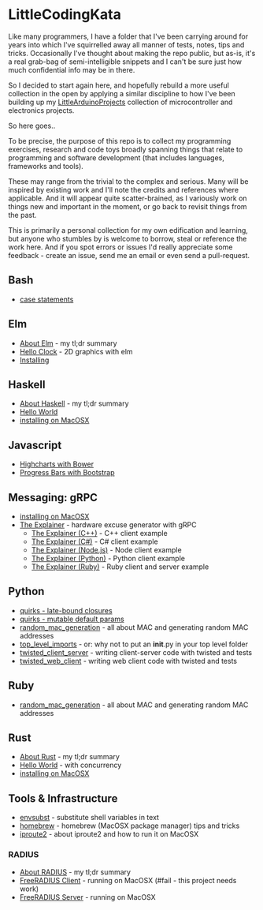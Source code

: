 # LittleCodingKata

Like many programmers, I have a folder that I've been carrying around for years
into which I've squirrelled away all manner of tests, notes, tips and tricks. Occasionally I've thought about
making the repo public, but as-is, it's a real grab-bag of semi-intelligible snippets
and I can't be sure just how much confidential info may be in there.

So I decided to start again here, and hopefully rebuild a more useful collection in the open by
applying a similar discipline to how I've been building up my [LittleArduinoProjects](https://github.com/tardate/LittleArduinoProjects)
collection of microcontroller and electronics projects.

So here goes..

To be precise, the purpose of this repo is to collect my programming exercises, research and code toys
broadly spanning things that relate to programming and software development (that includes languages, frameworks and tools).

These may range from the trivial to the complex and serious. Many will be inspired by existing work and I'll note the credits
and references where applicable. And it will appear quite scatter-brained, as I variously work on things new and important in the moment,
or go back to revisit things from the past.

This is primarily a personal collection for my own edification and learning, but anyone who stumbles by is welcome to borrow, steal
or reference the work here. And if you spot errors or issues I'd really appreciate some feedback - create an issue, send me an email
or even send a pull-request.

## Bash

* [case statements](./bash/case_statement)

## Elm

* [About Elm](./elm/about) - my tl;dr summary
* [Hello Clock](./elm/hello_clock) - 2D graphics with elm
* [Installing](./elm/install)

## Haskell

* [About Haskell](./haskell/about) - my tl;dr summary
* [Hello World](./haskell/hello_world)
* [installing on MacOSX](./haskell/install_macosx)

## Javascript

* [Highcharts with Bower](./javascript/highcharts_with_bower)
* [Progress Bars with Bootstrap](./javascript/progress_bars_bootstrap)

## Messaging: gRPC

* [installing on MacOSX](./messaging/grpc/install_macosx)
* [The Explainer](./messaging/grpc/explainer) - hardware excuse generator with gRPC
  - [The Explainer (C++)](./messaging/grpc/explainer/cpp) - C++ client example
  - [The Explainer (C#)](./messaging/grpc/explainer/csharp) - C# client example
  - [The Explainer (Node.js)](./messaging/grpc/explainer/node) - Node client example
  - [The Explainer (Python)](./messaging/grpc/explainer/python) - Python client example
  - [The Explainer (Ruby)](./messaging/grpc/explainer/ruby) - Ruby client and server example

## Python

* [quirks - late-bound closures](./python/quirks/late_bound_closures)
* [quirks - mutable default params](./python/quirks/mutable_default_params)
* [random_mac_generation](./python/random_mac_generation) - all about MAC and generating random MAC addresses
* [top_level_imports](./python/top_level_imports) - or: why not to put an __init__.py in your top level folder
* [twisted_client_server](./python/twisted_client_server) - writing client-server code with twisted and tests
* [twisted_web_client](./python/twisted_web_client) - writing web client code with twisted and tests

## Ruby

* [random_mac_generation](./ruby/random_mac_generation) - all about MAC and generating random MAC addresses

## Rust

* [About Rust](./rust/about) - my tl;dr summary
* [Hello World](./rust/hello_world) - with concurrency
* [installing on MacOSX](./rust/install_macosx)

## Tools & Infrastructure

* [envsubst](./tools/envsubst) - substitute shell variables in text
* [homebrew](./tools/homebrew) - homebrew (MacOSX package manager) tips and tricks
* [iproute2](./tools/iproute2) - about iproute2 and how to run it on MacOSX

### RADIUS

* [About RADIUS](./infrastructure/radius/about) - my tl;dr summary
* [FreeRADIUS Client](./infrastructure/radius/freeradius-client-macosx) - running on MacOSX (#fail - this project needs work)
* [FreeRADIUS Server](./infrastructure/radius/freeradius-server-macosx) - running on MacOSX
